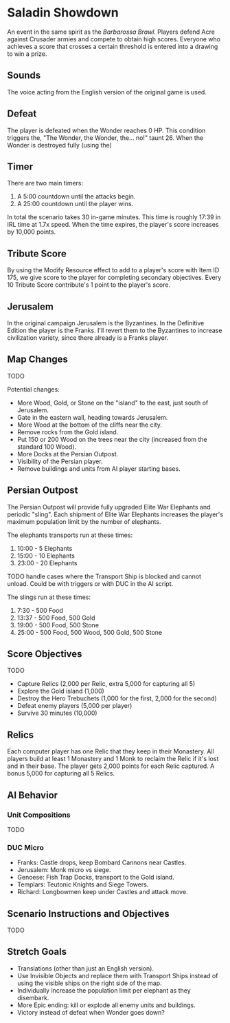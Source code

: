 # Saladin Showdown

An event in the same spirit as the *Barbarossa Brawl*.
Players defend Acre against Crusader armies and compete to obtain high scores.
Everyone who achieves a score that crosses a certain threshold is entered into a drawing to win a prize.

## Sounds

The voice acting from the English version of the original game is used.

## Defeat

The player is defeated when the Wonder reaches 0 HP.
This condition triggers the, "The Wonder, the Wonder, the... no!" taunt 26.
When the Wonder is destroyed fully (using the)

## Timer

There are two main timers:

1. A 5:00 countdown until the attacks begin.
2. A 25:00 countdown until the player wins.

In total the scenario takes 30 in-game minutes.
This time is roughly 17:39 in IRL time at 1.7x speed.
When the time expires, the player's score increases by 10,000 points.

## Tribute Score

By using the Modify Resource effect to add to a player's score with Item ID 175, we give score to the player for completing secondary objectives.
Every 10 Tribute Score contribute's 1 point to the player's score.

## Jerusalem

In the original campaign Jerusalem is the Byzantines.
In the Definitive Edition the player is the Franks.
I'll revert them to the Byzantines to increase civilization variety, since there already is a Franks player.

## Map Changes

TODO

Potential changes:

* More Wood, Gold, or Stone on the "island" to the east, just south of Jerusalem.
* Gate in the eastern wall, heading towards Jerusalem.
* More Wood at the bottom of the cliffs near the city.
* Remove rocks from the Gold island.
* Put 150 or 200 Wood on the trees near the city (increased from the standard 100 Wood).
* More Docks at the Persian Outpost.
* Visibility of the Persian player.
* Remove buildings and units from AI player starting bases.

## Persian Outpost

The Persian Outpost will provide fully upgraded Elite War Elephants and periodic "sling".
Each shipment of Elite War Elephants increases the player's maximum population limit by the number of elephants.

The elephants transports run at these times:

1. 10:00 - 5 Elephants
2. 15:00 - 10 Elephants
3. 23:00 - 20 Elephants

TODO handle cases where the Transport Ship is blocked and cannot unload.
Could be with triggers or with DUC in the AI script.

The slings run at these times:

1. 7:30 - 500 Food
2. 13:37 - 500 Food, 500 Gold
3. 19:00 - 500 Food, 500 Stone
4. 25:00 - 500 Food, 500 Wood, 500 Gold, 500 Stone

## Score Objectives

TODO

* Capture Relics (2,000 per Relic, extra 5,000 for capturing all 5)
* Explore the Gold island (1,000)
* Destroy the Hero Trebuchets (1,000 for the first, 2,000 for the second)
* Defeat enemy players (5,000 per player)
* Survive 30 minutes (10,000)

## Relics

Each computer player has one Relic that they keep in their Monastery.
All players build at least 1 Monastery and 1 Monk to reclaim the Relic if it's
lost and in their base.
The player gets 2,000 points for each Relic captured.
A bonus 5,000 for capturing all 5 Relics.

## AI Behavior

### Unit Compositions

TODO

### DUC Micro

* Franks: Castle drops, keep Bombard Cannons near Castles.
* Jerusalem: Monk micro vs siege.
* Genoese: Fish Trap Docks, transport to the Gold island.
* Templars: Teutonic Knights and Siege Towers.
* Richard: Longbowmen keep under Castles and attack move.

## Scenario Instructions and Objectives

TODO

## Stretch Goals

* Translations (other than just an English version).
* Use Invisible Objects and replace them with Transport Ships instead of using the visible ships on the right side of the map.
* Individually increase the population limit per elephant as they disembark.
* More Epic ending: kill or explode all enemy units and buildings.
* Victory instead of defeat when Wonder goes down?
